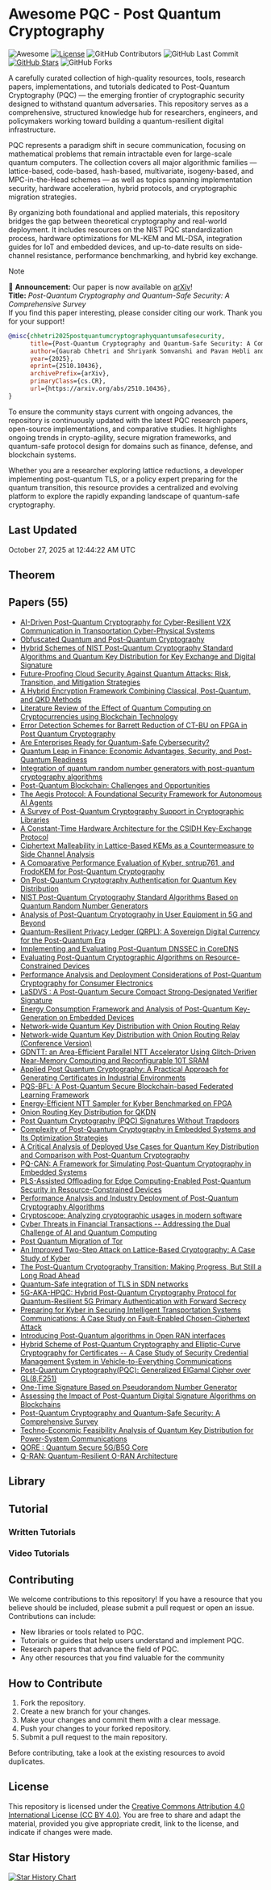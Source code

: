 # Awesome PQC - Post Quantum Cryptography

![Awesome](https://awesome.re/badge.svg)
[![License](https://img.shields.io/badge/license-MIT-blue.svg)](LICENSE)
![GitHub Contributors](https://img.shields.io/github/contributors/gauravfs-14/awesome-pqc.svg)
![GitHub Last Commit](https://img.shields.io/github/last-commit/gauravfs-14/awesome-pqc.svg)
[![GitHub Stars](https://img.shields.io/github/stars/gauravfs-14/awesome-pqc.svg?style=social)](https://github.com/gauravfs-14/awesome-pqc)
![GitHub Forks](https://img.shields.io/github/forks/gauravfs-14/awesome-pqc.svg)

A carefully curated collection of high-quality resources, tools, research papers, implementations, and tutorials dedicated to Post-Quantum Cryptography (PQC) — the emerging frontier of cryptographic security designed to withstand quantum adversaries. This repository serves as a comprehensive, structured knowledge hub for researchers, engineers, and policymakers working toward building a quantum-resilient digital infrastructure.

PQC represents a paradigm shift in secure communication, focusing on mathematical problems that remain intractable even for large-scale quantum computers. The collection covers all major algorithmic families — lattice-based, code-based, hash-based, multivariate, isogeny-based, and MPC-in-the-Head schemes — as well as topics spanning implementation security, hardware acceleration, hybrid protocols, and cryptographic migration strategies.

By organizing both foundational and applied materials, this repository bridges the gap between theoretical cryptography and real-world deployment. It includes resources on the NIST PQC standardization process, hardware optimizations for ML-KEM and ML-DSA, integration guides for IoT and embedded devices, and up-to-date results on side-channel resistance, performance benchmarking, and hybrid key exchange.

> [!NOTE]
> 📢 **Announcement:** Our paper is now available on [arXiv](https://arxiv.org/abs/2510.10436)!  
> **Title:** *Post-Quantum Cryptography and Quantum-Safe Security: A Comprehensive Survey*  
> If you find this paper interesting, please consider citing our work. Thank you for your support!

```bibtex
@misc{chhetri2025postquantumcryptographyquantumsafesecurity,
      title={Post-Quantum Cryptography and Quantum-Safe Security: A Comprehensive Survey}, 
      author={Gaurab Chhetri and Shriyank Somvanshi and Pavan Hebli and Shamyo Brotee and Subasish Das},
      year={2025},
      eprint={2510.10436},
      archivePrefix={arXiv},
      primaryClass={cs.CR},
      url={https://arxiv.org/abs/2510.10436}, 
}
```

To ensure the community stays current with ongoing advances, the repository is continuously updated with the latest PQC research papers, open-source implementations, and comparative studies. It highlights ongoing trends in crypto-agility, secure migration frameworks, and quantum-safe protocol design for domains such as finance, defense, and blockchain systems.

Whether you are a researcher exploring lattice reductions, a developer implementing post-quantum TLS, or a policy expert preparing for the quantum transition, this resource provides a centralized and evolving platform to explore the rapidly expanding landscape of quantum-safe cryptography.

## Last Updated
October 27, 2025 at 12:44:22 AM UTC


## Theorem

## Papers (55)
- [AI-Driven Post-Quantum Cryptography for Cyber-Resilient V2X Communication in Transportation Cyber-Physical Systems](https://arxiv.org/abs/2510.08496)
- [Obfuscated Quantum and Post-Quantum Cryptography](https://arxiv.org/abs/2508.07635)
- [Hybrid Schemes of NIST Post-Quantum Cryptography Standard Algorithms and Quantum Key Distribution for Key Exchange and Digital Signature](https://arxiv.org/abs/2510.02379)
- [Future-Proofing Cloud Security Against Quantum Attacks: Risk, Transition, and Mitigation Strategies](https://arxiv.org/abs/2509.15653)
- [A Hybrid Encryption Framework Combining Classical, Post-Quantum, and QKD Methods](https://arxiv.org/abs/2509.10551)
- [Literature Review of the Effect of Quantum Computing on Cryptocurrencies using Blockchain Technology](https://arxiv.org/abs/2508.17296)
- [Error Detection Schemes for Barrett Reduction of CT-BU on FPGA in Post Quantum Cryptography](https://arxiv.org/abs/2509.04070)
- [Are Enterprises Ready for Quantum-Safe Cybersecurity?](https://arxiv.org/abs/2509.01731)
- [Quantum Leap in Finance: Economic Advantages, Security, and Post-Quantum Readiness](https://arxiv.org/abs/2508.21548)
- [Integration of quantum random number generators with post-quantum cryptography algorithms](https://arxiv.org/abs/2507.00658)
- [Post-Quantum Blockchain: Challenges and Opportunities](https://arxiv.org/abs/2508.17071)
- [The Aegis Protocol: A Foundational Security Framework for Autonomous AI Agents](https://arxiv.org/abs/2508.19267)
- [A Survey of Post-Quantum Cryptography Support in Cryptographic Libraries](https://arxiv.org/abs/2508.16078)
- [A Constant-Time Hardware Architecture for the CSIDH Key-Exchange Protocol](https://arxiv.org/abs/2508.11082)
- [Ciphertext Malleability in Lattice-Based KEMs as a Countermeasure to Side Channel Analysis](https://arxiv.org/abs/2409.16107)
- [A Comparative Performance Evaluation of Kyber, sntrup761, and FrodoKEM for Post-Quantum Cryptography](https://arxiv.org/abs/2508.10023)
- [On Post-Quantum Cryptography Authentication for Quantum Key Distribution](https://arxiv.org/abs/2507.21325)
- [NIST Post-Quantum Cryptography Standard Algorithms Based on Quantum Random Number Generators](https://arxiv.org/abs/2507.21151)
- [Analysis of Post-Quantum Cryptography in User Equipment in 5G and Beyond](https://arxiv.org/abs/2507.17074)
- [Quantum-Resilient Privacy Ledger (QRPL): A Sovereign Digital Currency for the Post-Quantum Era](https://arxiv.org/abs/2507.09067)
- [Implementing and Evaluating Post-Quantum DNSSEC in CoreDNS](https://arxiv.org/abs/2507.09301)
- [Evaluating Post-Quantum Cryptographic Algorithms on Resource-Constrained Devices](https://arxiv.org/abs/2507.08312)
- [Performance Analysis and Deployment Considerations of Post-Quantum Cryptography for Consumer Electronics](https://arxiv.org/abs/2505.02239)
- [LaSDVS : A Post-Quantum Secure Compact Strong-Designated Verifier Signature](https://arxiv.org/abs/2504.16571)
- [Energy Consumption Framework and Analysis of Post-Quantum Key-Generation on Embedded Devices](https://arxiv.org/abs/2505.16614)
- [Network-wide Quantum Key Distribution with Onion Routing Relay](https://arxiv.org/abs/2505.13239)
- [Network-wide Quantum Key Distribution with Onion Routing Relay (Conference Version)](https://arxiv.org/abs/2505.13158)
- [GDNTT: an Area-Efficient Parallel NTT Accelerator Using Glitch-Driven Near-Memory Computing and Reconfigurable 10T SRAM](https://arxiv.org/abs/2505.08162)
- [Applied Post Quantum Cryptography: A Practical Approach for Generating Certificates in Industrial Environments](https://arxiv.org/abs/2505.04333)
- [PQS-BFL: A Post-Quantum Secure Blockchain-based Federated Learning Framework](https://arxiv.org/abs/2505.01866)
- [Energy-Efficient NTT Sampler for Kyber Benchmarked on FPGA](https://arxiv.org/abs/2505.01782)
- [Onion Routing Key Distribution for QKDN](https://arxiv.org/abs/2502.06657)
- [Post Quantum Cryptography (PQC) Signatures Without Trapdoors](https://arxiv.org/abs/2504.14016)
- [Complexity of Post-Quantum Cryptography in Embedded Systems and Its Optimization Strategies](https://arxiv.org/abs/2504.13537)
- [A Critical Analysis of Deployed Use Cases for Quantum Key Distribution and Comparison with Post-Quantum Cryptography](https://arxiv.org/abs/2502.04009)
- [PQ-CAN: A Framework for Simulating Post-Quantum Cryptography in Embedded Systems](https://arxiv.org/abs/2504.10730)
- [PLS-Assisted Offloading for Edge Computing-Enabled Post-Quantum Security in Resource-Constrained Devices](https://arxiv.org/abs/2504.09437)
- [Performance Analysis and Industry Deployment of Post-Quantum Cryptography Algorithms](https://arxiv.org/abs/2503.12952)
- [Cryptoscope: Analyzing cryptographic usages in modern software](https://arxiv.org/abs/2503.19531)
- [Cyber Threats in Financial Transactions -- Addressing the Dual Challenge of AI and Quantum Computing](https://arxiv.org/abs/2503.15678)
- [Post Quantum Migration of Tor](https://arxiv.org/abs/2503.10238)
- [An Improved Two-Step Attack on Lattice-Based Cryptography: A Case Study of Kyber](https://arxiv.org/abs/2407.06942)
- [The Post-Quantum Cryptography Transition: Making Progress, But Still a Long Road Ahead](https://arxiv.org/abs/2503.04806)
- [Quantum-Safe integration of TLS in SDN networks](https://arxiv.org/abs/2502.17202)
- [5G-AKA-HPQC: Hybrid Post-Quantum Cryptography Protocol for Quantum-Resilient 5G Primary Authentication with Forward Secrecy](https://arxiv.org/abs/2502.02851)
- [Preparing for Kyber in Securing Intelligent Transportation Systems Communications: A Case Study on Fault-Enabled Chosen-Ciphertext Attack](https://arxiv.org/abs/2502.01848)
- [Introducing Post-Quantum algorithms in Open RAN interfaces](https://arxiv.org/abs/2501.10060)
- [Hybrid Scheme of Post-Quantum Cryptography and Elliptic-Curve Cryptography for Certificates -- A Case Study of Security Credential Management System in Vehicle-to-Everything Communications](https://arxiv.org/abs/2501.07028)
- [Post-Quantum Cryptography(PQC): Generalized ElGamal Cipher over GL(8,F251)](https://arxiv.org/abs/1702.03587)
- [One-Time Signature Based on Pseudorandom Number Generator](https://arxiv.org/abs/2501.10393)
- [Assessing the Impact of Post-Quantum Digital Signature Algorithms on Blockchains](https://arxiv.org/abs/2510.09271)
- [Post-Quantum Cryptography and Quantum-Safe Security: A Comprehensive Survey](https://arxiv.org/abs/2510.10436)
- [Techno-Economic Feasibility Analysis of Quantum Key Distribution for Power-System Communications](https://arxiv.org/abs/2510.15248)
- [QORE : Quantum Secure 5G/B5G Core](https://arxiv.org/abs/2510.19982)
- [Q-RAN: Quantum-Resilient O-RAN Architecture](https://arxiv.org/abs/2510.19968)


## Library

## Tutorial

### Written Tutorials

### Video Tutorials

## Contributing

We welcome contributions to this repository! If you have a resource that you believe should be included, please submit a pull request or open an issue. Contributions can include:

- New libraries or tools related to PQC.
- Tutorials or guides that help users understand and implement PQC.
- Research papers that advance the field of PQC.
- Any other resources that you find valuable for the community

## How to Contribute

1. Fork the repository.
2. Create a new branch for your changes.
3. Make your changes and commit them with a clear message.
4. Push your changes to your forked repository.
5. Submit a pull request to the main repository.

Before contributing, take a look at the existing resources to avoid duplicates.

## License

This repository is licensed under the [Creative Commons Attribution 4.0 International License (CC BY 4.0)](LICENSE). You are free to share and adapt the material, provided you give appropriate credit, link to the license, and indicate if changes were made.

## Star History

[![Star History Chart](https://api.star-history.com/svg?repos=gauravfs-14/awesome-pqc)](https://star-history.com/#gauravfs-14/awesome-pqc&Date)
